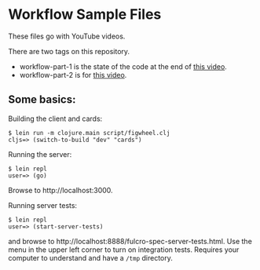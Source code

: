 # Workflow Sample Files

These files go with YouTube videos.

There are two tags on this repository.

- workflow-part-1 is the state of the code at the end of [this video](https://youtu.be/XdLIKOJ4rKg).
- workflow-part-2 is for [this video](https://youtu.be/xaM7sqXk32U).

## Some basics:

Building the client and cards:

```
$ lein run -m clojure.main script/figwheel.clj
cljs=> (switch-to-build "dev" "cards")
```

Running the server:

```
$ lein repl
user=> (go)
```

Browse to http://localhost:3000.

Running server tests:

```
$ lein repl
user=> (start-server-tests)
```

and browse to http://localhost:8888/fulcro-spec-server-tests.html. Use the menu in the upper
left corner to turn on integration tests. Requires your computer to understand and have a
`/tmp` directory.